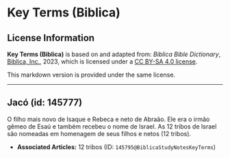 # Key Terms (Biblica)

## License Information

**Key Terms (Biblica)** is based on and adapted from: _Biblica Bible Dictionary_, [Biblica, Inc.](https://www.biblica.com/), 2023, which is licensed under a [CC BY-SA 4.0 license](https://creativecommons.org/licenses/by-sa/4.0/legalcode.en).

This markdown version is provided under the same license.



--------------------------------

## Jacó (id: 145777)

O filho mais novo de Isaque e Rebeca e neto de Abraão. Ele era o irmão gêmeo de Esaú e também recebeu o nome de Israel. As 12 tribos de Israel são nomeadas em homenagem de seus filhos e netos (12 tribos).

* **Associated Articles:** 12 tribos (ID: `145795@BiblicaStudyNotesKeyTerms`)

